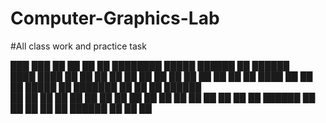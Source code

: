 # Computer-Graphics-Lab
#All class work and practice task


███    ███ ██    ██ ██   ██ ████████  █████  ██████  ██ ██████  
████  ████ ██    ██ ██  ██     ██    ██   ██ ██   ██ ██ ██   ██ 
██ ████ ██ ██    ██ █████      ██    ███████ ██   ██ ██ ██████  
██  ██  ██ ██    ██ ██  ██     ██    ██   ██ ██   ██ ██ ██   ██ 
██      ██  ██████  ██   ██    ██    ██   ██ ██████  ██ ██   ██ 
                                                                
                                                                

